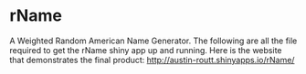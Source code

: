 rName
=====

A Weighted Random American Name Generator. The following are all the file required to get the rName shiny app up and running.
Here is the website that demonstrates the final product: http://austin-routt.shinyapps.io/rName/
